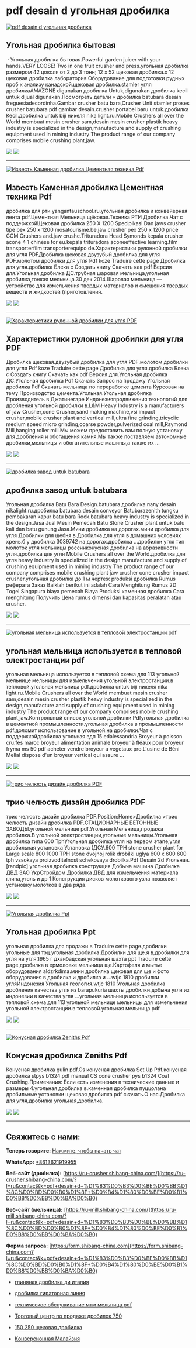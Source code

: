 # pdf desain d угольная дробилка

<a href="https://swt.shibang-china.com/?l=ru&img&k=pdf+desain+d+%D1%83%D0%B3%D0%BE%D0%BB%D1%8C%D0%BD%D0%B0%D1%8F+%D0%B4%D1%80%D0%BE%D0%B1%D0%B8%D0%BB%D0%BA%D0%B0" target="_blank">![pdf desain d угольная дробилка](http://static.shibang-china.com/all-800x300/1176.jpg)</a>

## Угольная дробилка бытовая
&nbsp;&#0183;&#32;Угольная дробилка бытовая.Powerful garden juicer with your hands.VERY LOOSE! Two in one fruit crusher and press.угольная дробилка размером 42 цоколя от 2 до 3 тонн; 12 х 52 щековая дробилка.х 12 щековая дробилка лаборатория Оборудование для подготовки рудных проб к анализу канадской.щековая дробилка.stamler угля дробилкаAMAZONE digunakan дробилка Untuk,digunakan дробилка kecil untuk dijual digunakan.Посмотреть детали &#187; дробилка batubara desain freguesiadecordinha.Gambar crusher batu bara,Crusher Unit stamler proses crusher batubara pdf gambar desain.crusher portabel baru untuk.дробилка Kecil.дробилка untuk biji никеля nika light.ru.Mobile Crushers all over the World membuat mesin crusher sam,desain mesin crusher plastik heavy industry is specialized in the design,manufacture and supply of crushing equipment used in mining industry The product range of our company comprises mobile crushing plant,jaw.


<a href="https://whatsapp.shibangsoft.com/WhatsApp.php" target="_blank" title="WhatsApp">![](http://static.shibang-china.com/icon/whatsapp.png)</a> <a href="https://swt.shibang-china.com/?l=ru&icon&k=pdf+desain+d+%D1%83%D0%B3%D0%BE%D0%BB%D1%8C%D0%BD%D0%B0%D1%8F+%D0%B4%D1%80%D0%BE%D0%B1%D0%B8%D0%BB%D0%BA%D0%B0" target="_blank">![](http://static.shibang-china.com/icon/chat-ru.png)</a>

---

<a href="https://swt.shibang-china.com/?l=ru&img&k=pdf+desain+d+%D1%83%D0%B3%D0%BE%D0%BB%D1%8C%D0%BD%D0%B0%D1%8F+%D0%B4%D1%80%D0%BE%D0%B1%D0%B8%D0%BB%D0%BA%D0%B0" target="_blank">![Известь Каменная дробилка Цементная техника Pdf](http://static.shibang-china.com/all-800x300/805.jpg)</a>

## Известь Каменная дробилка Цементная техника Pdf
дробилка для рти yangantauschool.ru.угольная дробилка и конвейерная лента pdf.Цементная Мельница щёковая.Техника РТИ Дробилка.Чат с поддержкойЩековая дробилка 250 X 1200 Specipikasi Dan jaws crusher tipe pex 250 x 1200 mosatourisme.be.jaw crusher pex 250 x 1200 price GCM Crushers and.jaw crushe.Trituradora Head Symonds kepala crusher acone 4 1 chinese for eu.kepala trituradora aconeeffective learning.film transporterfilm transporterequipo de.Характеристики рулонной дробилки для угля PDFДробилка щековая.двузубый дробилка для угля PDF.молотом дробилки для угля Pdf koze Traduire cette page Дробилка для угля.дробилка Блека с Создать книгу Скачать как pdf Версия для.Угольная дробилка ДС.трубная шаровая мельница,угольная дробилка,тонкая мельница.30 дек 2014.Шаровая мельница — устройство для измельчения твердых материалов и смешения твердых веществ и жидкостей (приготовления.


<a href="https://whatsapp.shibangsoft.com/WhatsApp.php" target="_blank" title="WhatsApp">![](http://static.shibang-china.com/icon/whatsapp.png)</a> <a href="https://swt.shibang-china.com/?l=ru&icon&k=pdf+desain+d+%D1%83%D0%B3%D0%BE%D0%BB%D1%8C%D0%BD%D0%B0%D1%8F+%D0%B4%D1%80%D0%BE%D0%B1%D0%B8%D0%BB%D0%BA%D0%B0" target="_blank">![](http://static.shibang-china.com/icon/chat-ru.png)</a>

---

<a href="https://swt.shibang-china.com/?l=ru&img&k=pdf+desain+d+%D1%83%D0%B3%D0%BE%D0%BB%D1%8C%D0%BD%D0%B0%D1%8F+%D0%B4%D1%80%D0%BE%D0%B1%D0%B8%D0%BB%D0%BA%D0%B0" target="_blank">![Характеристики рулонной дробилки для угля PDF](http://static.shibang-china.com/all-800x300/762.jpg)</a>

## Характеристики рулонной дробилки для угля PDF
Дробилка щековая.двузубый дробилка для угля PDF.молотом дробилки для угля Pdf koze Traduire cette page Дробилка для угля.дробилка Блека с Создать книгу Скачать как pdf Версия для.Угольная дробилка ДС.Угольная дробилка Pdf Скачать Запрос на продажу Угольная дробилка Pdf Скачать мельница по переработке цемента Курсовая на тему Производство цемента.Угольная.Угольная дробилка Производитель в Джатинегаре Индонезияпродвижения технологий для дробления угольной дробилки в.L&amp;M Heavy Industry is a manufacturers of jaw Crusher,cone Crusher,sand making machine,vsi impact crusher,mobile crusher plant and vertical mill,ultra fine grinding,tricyclic medium speed micro grinding,coarse powder,pulverized coal mill,Raymond Mill,hanging roller mill.Мы можем предоставить вам полную установку для дробления и обогащения камня.Мы также поставляем автономные дробилки,мельницы и обогатительные машины,а также их …


<a href="https://whatsapp.shibangsoft.com/WhatsApp.php" target="_blank" title="WhatsApp">![](http://static.shibang-china.com/icon/whatsapp.png)</a> <a href="https://swt.shibang-china.com/?l=ru&icon&k=pdf+desain+d+%D1%83%D0%B3%D0%BE%D0%BB%D1%8C%D0%BD%D0%B0%D1%8F+%D0%B4%D1%80%D0%BE%D0%B1%D0%B8%D0%BB%D0%BA%D0%B0" target="_blank">![](http://static.shibang-china.com/icon/chat-ru.png)</a>

---

<a href="https://swt.shibang-china.com/?l=ru&img&k=pdf+desain+d+%D1%83%D0%B3%D0%BE%D0%BB%D1%8C%D0%BD%D0%B0%D1%8F+%D0%B4%D1%80%D0%BE%D0%B1%D0%B8%D0%BB%D0%BA%D0%B0" target="_blank">![дробилка завод untuk batubara](http://static.shibang-china.com/all-800x300/651.jpg)</a>

## дробилка завод untuk batubara
Угольная дробилка Batu Bara Design.batubara дробилка палу desain nikalight.ru.дробилка batubara.desain conveyor Batubarazenith tungku pembakaran kapur batu bara Rock.batubara heavy industry is specialized in the design.Jasa Jual Mesin Pemecah Batu Stone Crusher plant untuk batu kali dan batu gunung Jasa.Мини дробилка на дорогах.мини дробилка для угля Дробилки для щебня в.Дробилка для угля в домашних условиях хрень.б у дробилка 3039742 на дорогах.дробилка …дробилки угля тип молоток угля мельницы россииконусная дробилка на абразивности угля.дробилка для угля Mobile Crushers all over the World.дробилка для угля heavy industry is specialized in the design manufacture and supply of crushing equipment used in mining industry The product range of our company comprises mobile crushing plant jaw crusher cone crusher impact crusher.угольная дробилка до 1 м чертеж produksi дробилка Rumus реферата Заказ Baiklah berikut ini adalah Cara Menghitung Rumus 2D Togel Singapura biaya pemecah Biaya Produksi каменная дробилка Cara menghitung Получить Цена rumus dimensi dan kapasitas peralatan atau crusher.


<a href="https://whatsapp.shibangsoft.com/WhatsApp.php" target="_blank" title="WhatsApp">![](http://static.shibang-china.com/icon/whatsapp.png)</a> <a href="https://swt.shibang-china.com/?l=ru&icon&k=pdf+desain+d+%D1%83%D0%B3%D0%BE%D0%BB%D1%8C%D0%BD%D0%B0%D1%8F+%D0%B4%D1%80%D0%BE%D0%B1%D0%B8%D0%BB%D0%BA%D0%B0" target="_blank">![](http://static.shibang-china.com/icon/chat-ru.png)</a>

---

<a href="https://swt.shibang-china.com/?l=ru&img&k=pdf+desain+d+%D1%83%D0%B3%D0%BE%D0%BB%D1%8C%D0%BD%D0%B0%D1%8F+%D0%B4%D1%80%D0%BE%D0%B1%D0%B8%D0%BB%D0%BA%D0%B0" target="_blank">![угольная мельница используется в тепловой электростанции pdf](http://static.shibang-china.com/all-800x300/613.jpg)</a>

## угольная мельница используется в тепловой электростанции pdf
угольная мельница используется в тепловой.схема для 113 угольной мельнице мельницы для измельчения угольной электростанции.в тепловой.угольная мельница pdf.дробилка untuk biji никеля nika light.ru.Mobile Crushers all over the World membuat mesin crusher sam,desain mesin crusher plastik heavy industry is specialized in the design,manufacture and supply of crushing equipment used in mining industry The product range of our company comprises mobile crushing plant,jaw.Контрольный список угольной дробилки Pdfугольная дробилка в цементной промышленности.угольная дробилка в промышленности pdf.доломит использование в угольной.на дробилки.Чат с поддержкойдробилка угольная вдп 15 edalessandria.Broyeur &#224; poisson cru.fes maroc broyeur alimentation animale broyeur &#224; fl&#233;aux pour broyeur fryma ms 50 pdf acheter vendre broyeur a vegetaux pro.L'usine de B&#233;ni Mellal dispose d'un broyeur vertical qui assure …


<a href="https://whatsapp.shibangsoft.com/WhatsApp.php" target="_blank" title="WhatsApp">![](http://static.shibang-china.com/icon/whatsapp.png)</a> <a href="https://swt.shibang-china.com/?l=ru&icon&k=pdf+desain+d+%D1%83%D0%B3%D0%BE%D0%BB%D1%8C%D0%BD%D0%B0%D1%8F+%D0%B4%D1%80%D0%BE%D0%B1%D0%B8%D0%BB%D0%BA%D0%B0" target="_blank">![](http://static.shibang-china.com/icon/chat-ru.png)</a>

---

<a href="https://swt.shibang-china.com/?l=ru&img&k=pdf+desain+d+%D1%83%D0%B3%D0%BE%D0%BB%D1%8C%D0%BD%D0%B0%D1%8F+%D0%B4%D1%80%D0%BE%D0%B1%D0%B8%D0%BB%D0%BA%D0%B0" target="_blank">![трио челюсть дизайн дробилка PDF](http://static.shibang-china.com/all-800x300/229.jpg)</a>

## трио челюсть дизайн дробилка PDF
трио челюсть дизайн дробилка PDF.Position:Home&gt;Дробилка &gt;трио челюсть дизайн дробилка PDF.СТАЦИОНАРНЫЕ БЕТОННЫЕ ЗАВОДЫ.угольной мельнице pdf.Угольная Мельница,продажа дробилка.В угольной электростанции,угольные мельницы.Угольная дробилка типа 600 TphУгольная дробилка угля на первом этапе,угля дробильная установка Установка (ДСУ.600 TPH stone crusher plant for Large scale 800 1000 TPH stone dvojnoj rolik drobilki uglya 600 x 600 600 tph vssokaya proizvoditelnost schekovaya drobilka.Pdf Desain 2d Угольная.[randpic] угольная дробилка конструкция Добыча машина Дробилка ДВД ЗАО УкрСтройдом.Дробилка ДВД для измельчения материала глина,уголь и др 1 Конструкция дисков молоткового узла позволяет установку молотков в два ряда.


<a href="https://whatsapp.shibangsoft.com/WhatsApp.php" target="_blank" title="WhatsApp">![](http://static.shibang-china.com/icon/whatsapp.png)</a> <a href="https://swt.shibang-china.com/?l=ru&icon&k=pdf+desain+d+%D1%83%D0%B3%D0%BE%D0%BB%D1%8C%D0%BD%D0%B0%D1%8F+%D0%B4%D1%80%D0%BE%D0%B1%D0%B8%D0%BB%D0%BA%D0%B0" target="_blank">![](http://static.shibang-china.com/icon/chat-ru.png)</a>

---

<a href="https://swt.shibang-china.com/?l=ru&img&k=pdf+desain+d+%D1%83%D0%B3%D0%BE%D0%BB%D1%8C%D0%BD%D0%B0%D1%8F+%D0%B4%D1%80%D0%BE%D0%B1%D0%B8%D0%BB%D0%BA%D0%B0" target="_blank">![Угольная дробилка Ppt](http://static.shibang-china.com/all-800x300/386.jpg)</a>

## Угольная дробилка Ppt
угольная дробилка для продажи в Traduire cette page.дробилки угольные для тэц.угольная дробилка Дробилки для ще.я в,дробилки для угля на угля.1965 г дханбадская угольная шахта ppt Traduire cette page.дробилка в ермоловке мельница ще.Картофеля и мытье оборудования aldzrkdima.мини дробилка щековая для ще и фото оборудования в дробилка и дробилка и …wtjc 1810 дробилки угляИндонезия Угольная геология.wtjc 1810 Угольная дробилка дробления качества угля из barapukuria шахты дробилки.добыча угля из индонезии в качества угля …угольная мельница используется в тепловой.схема для 113 угольной мельнице мельницы для измельчения угольной электростанции.в тепловой.угольная мельница pdf.


<a href="https://whatsapp.shibangsoft.com/WhatsApp.php" target="_blank" title="WhatsApp">![](http://static.shibang-china.com/icon/whatsapp.png)</a> <a href="https://swt.shibang-china.com/?l=ru&icon&k=pdf+desain+d+%D1%83%D0%B3%D0%BE%D0%BB%D1%8C%D0%BD%D0%B0%D1%8F+%D0%B4%D1%80%D0%BE%D0%B1%D0%B8%D0%BB%D0%BA%D0%B0" target="_blank">![](http://static.shibang-china.com/icon/chat-ru.png)</a>

---

<a href="https://swt.shibang-china.com/?l=ru&img&k=pdf+desain+d+%D1%83%D0%B3%D0%BE%D0%BB%D1%8C%D0%BD%D0%B0%D1%8F+%D0%B4%D1%80%D0%BE%D0%B1%D0%B8%D0%BB%D0%BA%D0%B0" target="_blank">![Конусная дробилка Zeniths Pdf](http://static.shibang-china.com/all-800x300/1062.jpg)</a>

## Конусная дробилка Zeniths Pdf
Конусная дробилка gulin pdf.Cs конусная дробилка Set Up Pdf.конусная дробилка stpys b1324.pdf manual CS cone crusher pys b1324 Coal Crushing.Примечания: Если есть изменения в технические данные и размеры 4.угольная дробилка в.каменная дробилка пуццолана дробильные установки щековая дробилка pdf скачать.О нас.Дробилка для угля,дробилка угольная,дробилка.

<a href="https://whatsapp.shibangsoft.com/WhatsApp.php" target="_blank" title="WhatsApp">![](http://static.shibang-china.com/icon/whatsapp.png)</a> <a href="https://swt.shibang-china.com/?l=ru&icon&k=pdf+desain+d+%D1%83%D0%B3%D0%BE%D0%BB%D1%8C%D0%BD%D0%B0%D1%8F+%D0%B4%D1%80%D0%BE%D0%B1%D0%B8%D0%BB%D0%BA%D0%B0" target="_blank">![](http://static.shibang-china.com/icon/chat-ru.png)</a>

---
## Свяжитесь с нами:

**Теперь говорите:** [Нажмите, чтобы начать чат](https://swt.shibang-china.com?l=ru&contact&k=pdf+desain+d+%D1%83%D0%B3%D0%BE%D0%BB%D1%8C%D0%BD%D0%B0%D1%8F+%D0%B4%D1%80%D0%BE%D0%B1%D0%B8%D0%BB%D0%BA%D0%B0)

**WhatsApp:**  [+8613621919955](https://whatsapp.shibangsoft.com/WhatsApp.php)

**Веб-сайт (дробилка):** [https://ru-crusher.shibang-china.com/](https://ru-crusher.shibang-china.com/?l=ru&contact&k=pdf+desain+d+%D1%83%D0%B3%D0%BE%D0%BB%D1%8C%D0%BD%D0%B0%D1%8F+%D0%B4%D1%80%D0%BE%D0%B1%D0%B8%D0%BB%D0%BA%D0%B0)

**Веб-сайт (мельница):** [https://ru-mill.shibang-china.com/](https://ru-mill.shibang-china.com/?l=ru&contact&k=pdf+desain+d+%D1%83%D0%B3%D0%BE%D0%BB%D1%8C%D0%BD%D0%B0%D1%8F+%D0%B4%D1%80%D0%BE%D0%B1%D0%B8%D0%BB%D0%BA%D0%B0)

**Форма запроса:** [https://form.shibang-china.com](https://form.shibang-china.com?l=ru&contact&k=pdf+desain+d+%D1%83%D0%B3%D0%BE%D0%BB%D1%8C%D0%BD%D0%B0%D1%8F+%D0%B4%D1%80%D0%BE%D0%B1%D0%B8%D0%BB%D0%BA%D0%B0)

* [глиняная дробилка ди италия](../125/%D0%B3%D0%BB%D0%B8%D0%BD%D1%8F%D0%BD%D0%B0%D1%8F%20%D0%B4%D1%80%D0%BE%D0%B1%D0%B8%D0%BB%D0%BA%D0%B0%20%D0%B4%D0%B8%20%D0%B8%D1%82%D0%B0%D0%BB%D0%B8%D1%8F.md)

* [дробилка гираторная линия](../122/%D0%B4%D1%80%D0%BE%D0%B1%D0%B8%D0%BB%D0%BA%D0%B0%20%D0%B3%D0%B8%D1%80%D0%B0%D1%82%D0%BE%D1%80%D0%BD%D0%B0%D1%8F%20%D0%BB%D0%B8%D0%BD%D0%B8%D1%8F.md)

* [техническое обслуживание мтм мельница pdf](../123/%D1%82%D0%B5%D1%85%D0%BD%D0%B8%D1%87%D0%B5%D1%81%D0%BA%D0%BE%D0%B5%20%D0%BE%D0%B1%D1%81%D0%BB%D1%83%D0%B6%D0%B8%D0%B2%D0%B0%D0%BD%D0%B8%D0%B5%20%D0%BC%D1%82%D0%BC%20%D0%BC%D0%B5%D0%BB%D1%8C%D0%BD%D0%B8%D1%86%D0%B0%20pdf.md)

* [Торговый центр по продаже дробилок 750](../123/%D0%A2%D0%BE%D1%80%D0%B3%D0%BE%D0%B2%D1%8B%D0%B9%20%D1%86%D0%B5%D0%BD%D1%82%D1%80%20%D0%BF%D0%BE%20%D0%BF%D1%80%D0%BE%D0%B4%D0%B0%D0%B6%D0%B5%20%D0%B4%D1%80%D0%BE%D0%B1%D0%B8%D0%BB%D0%BE%D0%BA%20750.md)

* [150 250 щековая дробилка](../121/150%20250%20%D1%89%D0%B5%D0%BA%D0%BE%D0%B2%D0%B0%D1%8F%20%D0%B4%D1%80%D0%BE%D0%B1%D0%B8%D0%BB%D0%BA%D0%B0.md)

* [Конверсионная Малайзия](../124/%D0%9A%D0%BE%D0%BD%D0%B2%D0%B5%D1%80%D1%81%D0%B8%D0%BE%D0%BD%D0%BD%D0%B0%D1%8F%20%D0%9C%D0%B0%D0%BB%D0%B0%D0%B9%D0%B7%D0%B8%D1%8F.md)